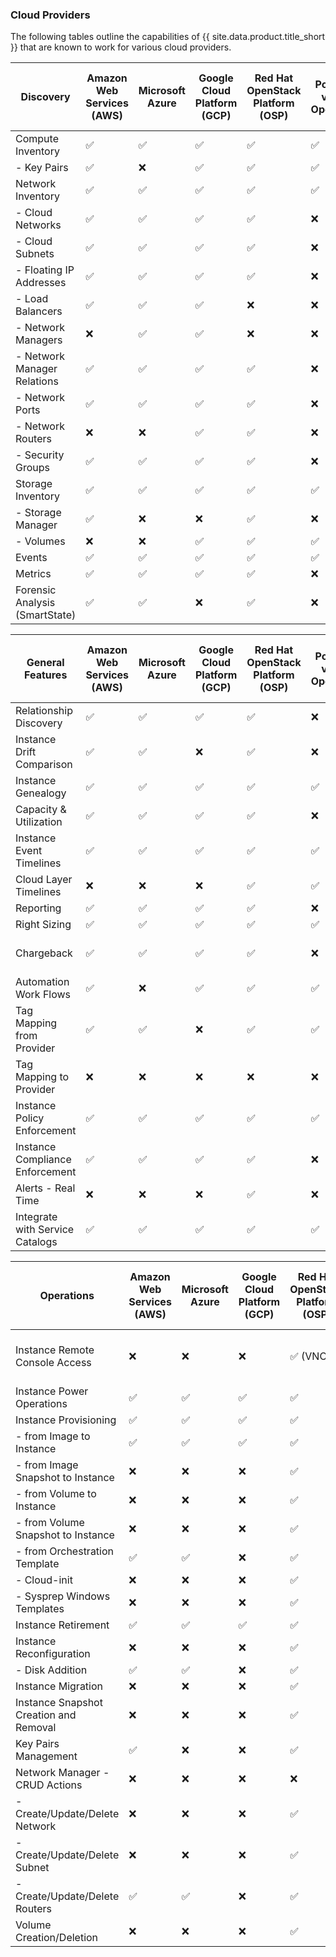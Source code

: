 ### Cloud Providers

The following tables outline the capabilities of {{ site.data.product.title_short }} that are known to work for various cloud providers.

| Discovery                      | Amazon Web Services (AWS) | Microsoft Azure | Google Cloud Platform (GCP) | Red Hat OpenStack Platform (OSP) | IBM PowerVC via the OpenStack API | IBM Power Systems Virtual Servers  | IBM Cloud VPC  | Oracle Cloud  |
| ------------------------------ | ------------------------- | --------------- | --------------------------- | -------------------------------- | --------------------------------- | ---------------------------------- | ---------------- |--------------- |
| Compute Inventory              | ✅                        | ✅              | ✅                          | ✅                               | ✅                                | ✅                                | ✅              | ✅            |
|   - Key Pairs                  | ✅                        | ❌              | ✅                          | ✅                               | ✅                                | ✅              | ✅              | ❌            |
| Network Inventory              | ✅                        | ✅              | ✅                          | ✅                               | ✅                                | ✅                                | ✅              | ✅            |
|   - Cloud Networks             | ✅                        | ✅              | ✅                          | ✅                               | ❌                                | ✅                                | ✅              | ✅            |
|   - Cloud Subnets              | ✅                        | ✅              | ✅                          | ✅                               | ❌                                | ✅                                | ✅              | ✅            |
|   - Floating IP Addresses      | ✅                        | ✅              | ✅                          | ✅                               | ❌                                | N/A                               | ✅              | ❌            |
|   - Load Balancers             | ✅                        | ✅              | ✅                          | ❌                               | ❌                                | ❌                                | ✅              | ❌            |
|   - Network Managers           | ❌                        | ✅              | ✅                          | ❌                               | ❌                                | ✅                                | ✅              | ✅            |
|   - Network Manager Relations  | ✅                        | ✅              | ✅                          | ✅                               | ❌                                | ✅                                | ✅              | ✅            |
|   - Network Ports              | ✅                        | ✅              | ✅                          | ✅                               | ❌                                | ✅                                | ✅              | ✅            |
|   - Network Routers            | ❌                        | ❌              | ✅                          | ✅                               | ❌                                | ❌                                | ✅              | ❌            |
|   - Security Groups            | ✅                        | ✅              | ✅                          | ✅                               | ❌                                | N/A                               | N/A              | ❌            |
| Storage Inventory              | ✅                        | ✅              | ✅                          | ✅                               | ✅                                | ✅                                | ✅              | ✅            |
|   - Storage Manager            | ✅                        | ❌              | ❌                          | ✅                               | ❌                                | ✅                                | ✅              | ❌            |
|   - Volumes                    | ❌                        | ❌              | ✅                          | ✅                               | ✅                                | ✅                                | ✅              | ✅            |
| Events                         | ✅                        | ✅              | ✅                          | ✅                               | ✅                                | ❌                                | ❌              | ✅            |
| Metrics                        | ✅                        | ✅              | ✅                          | ✅                               | ❌                                | ❌                                | ❌              | ✅            |
| Forensic Analysis (SmartState) | ✅                        | ✅              | ❌                          | ✅                               | ❌                                | ❌                                | ❌              | ❌            |

| General Features                | Amazon Web Services (AWS) | Microsoft Azure | Google Cloud Platform (GCP) | Red Hat OpenStack Platform (OSP) | IBM PowerVC via the OpenStack API | IBM Power Systems Virtual Servers  | IBM Cloud VPC  | Oracle Cloud  |
| ------------------------------- | ------------------------- | --------------- | --------------------------- | -------------------------------- | --------------------------------- | ---------------------------------- | ---------------- |--------------- |
| Relationship Discovery          | ✅                        | ✅              | ✅                          | ✅                               | ❌                                | ✅                                | ✅              | ✅            |
| Instance Drift Comparison       | ✅                        | ✅              | ❌                          | ✅                               | ❌                                | ❌                                | ❌              | ❌            |
| Instance Genealogy              | ✅                        | ✅              | ✅                          | ✅                               | ✅                                | ❌                                | ✅              | ✅            |
| Capacity & Utilization          | ✅                        | ✅              | ✅                          | ✅                               | ❌                                | ❌                                | ❌              | ✅            |
| Instance Event Timelines        | ✅                        | ✅              | ✅                          | ✅                               | ✅                                | ❌                                | ❌              | ✅            |
| Cloud Layer Timelines           | ❌                        | ❌              | ❌                          | ✅                               | ✅                                | ❌                                | ❌              | ❌            |
| Reporting                       | ✅                        | ✅              | ✅                          | ✅                               | ❌                                | ✅                                | ✅              | ✅            |
| Right Sizing                    | ✅                        | ✅              | ✅                          | ✅                               | ✅                                | ❌                                | ❌              | ❌            |
| Chargeback                      | ✅                        | ✅              | ✅                          | ✅                               | ❌                                | ✅ (Allocation only)              | ✅ (Allocation only)              | ❌            |
| Automation Work Flows           | ✅                        | ❌              | ✅                          | ✅                               | ✅                                | ❌                                | ❌              | ❌            |
| Tag Mapping from Provider       | ✅                        | ✅              | ❌                          | ✅                               | ✅                                | ❌                                | ❌              | ❌            |
| Tag Mapping to Provider         | ❌                        | ❌              | ❌                          | ❌                               | ❌                                | ❌                                | ❌              | ❌            |
| Instance Policy Enforcement     | ✅                        | ✅              | ✅                          | ✅                               | ✅                                | ✅                                | ✅              | ✅            |
| Instance Compliance Enforcement | ✅                        | ✅              | ✅                          | ✅                               | ❌                                | ❌                                | ❌              | ❌            |
| Alerts - Real Time              | ❌                        | ❌              | ❌                          | ✅                               | ❌                                | ❌                                | ❌              | ❌            |
| Integrate with Service Catalogs | ✅                        | ✅              | ✅                          | ✅                               | ✅                                | ✅                                | ❌              | ✅            |

| Operations                      | Amazon Web Services (AWS) | Microsoft Azure | Google Cloud Platform (GCP) | Red Hat OpenStack Platform (OSP) | IBM PowerVC via the OpenStack API | IBM Power Systems Virtual Servers  | IBM Cloud VPC  | Oracle Cloud  |
| -------------------------------------- | ------------------------- | --------------- | --------------------------- | -------------------------------- | --------------------------------- | ---------------------------------- | ---------------- |--------------- |
| Instance Remote Console Access         | ❌                        | ❌              | ❌                          | ✅ (VNC)                         | ✅ (NovaLink-managed hosts only)  | ❌                                | ❌              | ❌            |
| Instance Power Operations              | ✅                        | ✅              | ✅                          | ✅                               | ✅                                | ✅                                | ✅              | ✅            |
| Instance Provisioning                  | ✅                        | ✅              | ✅                          | ✅                               | ✅                                | ✅                                | ❌              | ❌            |
|   - from Image to Instance             | ✅                        | ✅              | ✅                          | ✅                               | ✅                                | ✅                                | ❌              | ❌            |
|   - from Image Snapshot to Instance    | ❌                        | ❌              | ❌                          | ✅                               | ❌                                | ❌                                | ❌              | ❌            |
|   - from Volume to Instance            | ❌                        | ❌              | ❌                          | ✅                               | ❌                                | ❌                                | ❌              | ❌            |
|   - from Volume Snapshot to Instance   | ❌                        | ❌              | ❌                          | ✅                               | ❌                                | ❌                                | ❌              | ❌            |
|   - from Orchestration Template        | ✅                        | ✅              | ❌                          | ✅                               | ❌                                | ❌                                | ❌              | ❌            |
|   - Cloud-init                         | ❌                        | ❌              | ❌                          | ✅                               | ❌                                | ✅                                | ❌              | ❌            |
|   - Sysprep Windows Templates          | ❌                        | ❌              | ❌                          | ✅                               | ❌                                | N/A                               | N/A              | ❌            |
| Instance Retirement                    | ✅                        | ✅              | ✅                          | ✅                               | ✅                                | ✅                                | ❌              | ✅            |
| Instance Reconfiguration               | ❌                        | ❌              | ❌                          | ✅                               | ✅                                | ❌                                | ❌              | ❌            |
|   - Disk Addition                      | ✅                        | ✅              | ❌                          | ✅                               | ❌                                | ✅                                | ❌              | ❌            |
| Instance Migration                     | ❌                        | ❌              | ❌                          | ✅                               | ✅                                | N/A                               | N/A              | ❌            |
| Instance Snapshot Creation and Removal | ❌                        | ❌              | ❌                          | ✅                               | ✅                                | ❌                                | ❌              | ❌            |
| Key Pairs Management                   | ✅                        | ❌              | ❌                          | ✅                               | ✅                                | ✅                                | ❌              | ❌            |
| Network Manager - CRUD Actions         | ❌                        | ❌              | ❌                          | ❌                               | ❌                                | ❌                                | ❌              | ❌            |
|   - Create/Update/Delete Network       | ❌                        | ❌              | ❌                          | ✅                               | ❌                                | ❌                                | ❌              | ❌            |
|   - Create/Update/Delete Subnet        | ❌                        | ❌              | ❌                          | ✅                               | ❌                                | ❌                                | ❌              | ❌            |
|  - Create/Update/Delete Routers        | ✅                        | ✅              | ❌                          | ✅                               | ❌                                | ❌                                | ❌              | ❌            |
| Volume Creation/Deletion               | ❌                        | ❌              | ❌                          | ✅                               | ✅                                | ✅                                | ❌              | ❌            |

